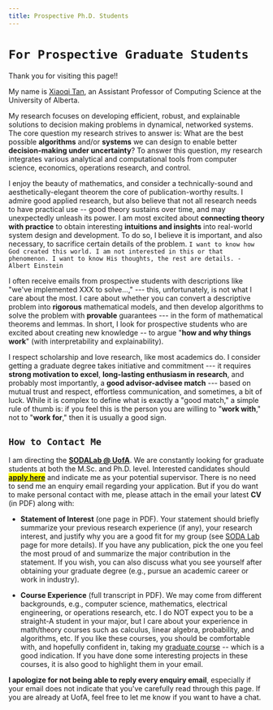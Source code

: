```yaml
---
title: Prospective Ph.D. Students
---
```


<!-- <span style="color:tan">
As an educator and researcher, I strongly believe that when an institution accepts the registration of a student - regardless of races, genders, religions, and classes, we are, in effect, entering a moral, ethical, and legal contract with the student to do whatever we can to help that student succeed.
</span>  -->

<!-- My research lies in the general field of "**decisions under uncertainty**," with applications to networked systems of various types, ranging from energy systems to transportation systems,  communication networks, and beyond.  -->

# `For Prospective Graduate Students`

Thank you for visiting this page!! 

My name is [Xiaoqi Tan](https://xiaoqitan.org), an Assistant Professor of Computing Science at the University of Alberta. 

My research focuses on developing efficient, robust, and explainable solutions to decision making problems in dynamical, networked systems. The core question my research strives to answer is: What are the best possible **algorithms** and/or **systems** we can design to enable better **decision-making under uncertainty**? To answer this question, my research integrates various analytical and computational tools from computer science, economics, operations research, and  control. 

I enjoy the beauty of mathematics, and consider a technically-sound and aesthetically-elegant theorem the core of publication-worthy results. I admire good applied research, but also believe that not all research needs to have practical use -- good theory sustains over time, and may unexpectedly unleash its power. I am most excited about **connecting theory with practice** to obtain interesting **intuitions and insights** into real-world system design and development. To do so, I believe it is important, and also necessary, to sacrifice certain details of the problem. `I want to know how God created this world. I am not interested in this or that phenomenon. I want to know His thoughts, the rest are details. - Albert Einstein`

I often receive emails from prospective students with descriptions like "we've implemented XXX to solve...,"  --- this, unfortunately, is not what I care about the most. I care about whether you can convert a descriptive problem into **rigorous** mathematical models, and then develop algorithms to solve the problem with **provable** guarantees --- in the form of mathematical theorems and lemmas. In short, I look for prospective students who are excited about creating new knowledge -- to argue "**how and why things work**" (with interpretability and explainability).

I respect scholarship and love research, like most academics do. I consider getting a graduate degree takes initiative and commitment --- it requires  **strong motivation to excel**, **long-lasting enthusiasm in research**, and probably most importantly, a **good advisor-advisee match** --- based on mutual trust and respect,  effortless communication, and sometimes, a bit of luck. While it is complex to define what is exactly a "good match," a simple rule of thumb is: if you feel this is the person you are willing to "**work with**," not to "**work for**," then it is usually a good sign.

## `How to Contact Me`

>
I am directing the [**SODALab @ UofA**](https://sodalab.ca). We are constantly looking for graduate students at both the M.Sc. and Ph.D. level. Interested candidates should <mark>[**apply here**](https://www.ualberta.ca/computing-science/graduate-studies/programs-and-admissions/index.html)</mark> and indicate me as your potential supervisor.  There is no need to send me an enquiry email regarding your application. But if you do want to make personal contact with me, please attach in the email your latest **CV** (in PDF) along with:

>
- **Statement of Interest** (one page in PDF). Your statement should briefly summarize your previous research experience (if any), your research interest, and justify why you are a good fit for my group (see [SODA Lab](https://sodalab.ca) page for more details). If you have any publication, pick the one you feel the most proud of and summarize the major contribution in the statement. If you wish, you can also discuss what you see yourself after obtaining your graduate degree (e.g., pursue an academic career or work in industry). 

>
- **Course Experience** (full transcript in PDF). We may come from different backgrounds, e.g., computer science, mathematics, electrical engineering, or operations research, etc. I do NOT expect you to be a straight-A student in your major, but I care about your experience in math/theory courses such as calculus, linear algebra, probability, and  algorithms, etc. If you like these courses, you should be comfortable  with, and hopefully confident in, taking my [graduate course](https://xiaoqitan.org/teaching/optimization/) --  which is a good indication. If you have done some interesting projects in these courses, it is also good to highlight them in your email.

>
**I apologize for not being able to reply every enquiry email**, especially if your email does not indicate that you've carefully read through this page. If you are already at UofA, feel free to let me know if you want to have a chat.